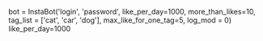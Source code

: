 bot = InstaBot('login', 'password',
               like_per_day=1000,
               more_than_likes=10,
               tag_list = ['cat', 'car', 'dog'],
               max_like_for_one_tag=5,
               log_mod = 0)
               like_per_day=1000

